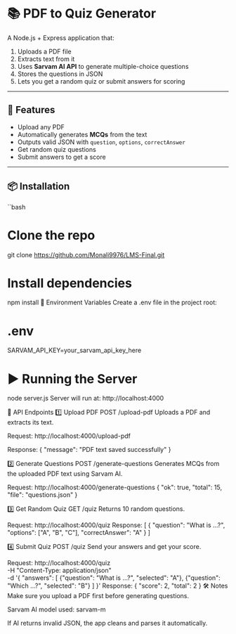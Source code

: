 # 📚 PDF to Quiz Generator

A Node.js + Express application that:
1. Uploads a PDF file
2. Extracts text from it
3. Uses **Sarvam AI API** to generate multiple-choice questions
4. Stores the questions in JSON
5. Lets you get a random quiz or submit answers for scoring

---

## 🚀 Features
- Upload any PDF
- Automatically generates **MCQs** from the text
- Outputs valid JSON with `question`, `options`, `correctAnswer`
- Get random quiz questions
- Submit answers to get a score

---

## 📦 Installation

``bash
# Clone the repo
git clone https://github.com/Monali9976/LMS-Final.git

# Install dependencies
npm install
🔑 Environment Variables
Create a .env file in the project root:

# .env
SARVAM_API_KEY=your_sarvam_api_key_here

# ▶️ Running the Server
node server.js
Server will run at:
http://localhost:4000

📌 API Endpoints
1️⃣ Upload PDF
POST /upload-pdf
Uploads a PDF and extracts its text.

Request:
http://localhost:4000/upload-pdf

Response:
{
  "message": "PDF text saved successfully"
}

2️⃣ Generate Questions
POST /generate-questions
Generates MCQs from the uploaded PDF text using Sarvam AI.

Request:
http://localhost:4000/generate-questions
{
  "ok": true,
  "total": 15,
  "file": "questions.json"
}

3️⃣ Get Random Quiz
GET /quiz
Returns 10 random questions.

Request:
http://localhost:4000/quiz
Response:
[
  {
    "question": "What is ...?",
    "options": ["A", "B", "C"],
    "correctAnswer": "A"
  }
]

4️⃣ Submit Quiz
POST /quiz
Send your answers and get your score.

Request:
http://localhost:4000/quiz \
-H "Content-Type: application/json" \
-d '{
  "answers": [
    {"question": "What is ...?", "selected": "A"},
    {"question": "Which ...?", "selected": "B"}
  ]
}'
Response:
{
  "score": 2,
  "total": 2
}
🛠 Notes
Make sure you upload a PDF first before generating questions.

Sarvam AI model used: sarvam-m

If AI returns invalid JSON, the app cleans and parses it automatically.

